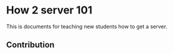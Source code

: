 # How 2 server 101

This is documents for teaching new students how to get a server.


## Contribution

